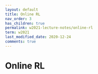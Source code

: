 ```yaml
---
layout: default
title: Online RL
nav_order: 3
has_children: true
permalink: w2021-lecture-notes/online-rl
term: w2021
last_modified_date: 2020-12-24
comments: true
---
```

# Online RL
